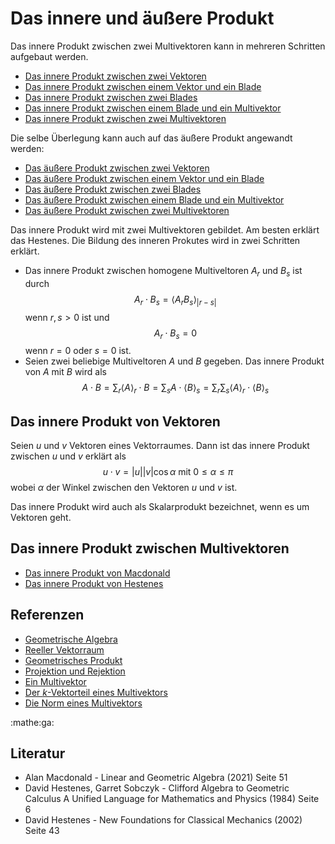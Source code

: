 # Das innere und äußere Produkt

Das innere Produkt zwischen zwei Multivektoren kann in mehreren Schritten
aufgebaut werden.
- [Das innere Produkt zwischen zwei Vektoren](1l7s.md)
- [Das innere Produkt zwischen einem Vektor und ein Blade](ozr9.md)
- [Das innere Produkt zwischen zwei Blades](nl6q.md)
- [Das innere Produkt zwischen einem Blade und ein Multivektor](7bmz.md)
- [Das innere Produkt zwischen zwei Multivektoren](n54e.md)

Die selbe Überlegung kann auch auf das äußere Produkt angewandt werden:
- [Das äußere Produkt zwischen zwei Vektoren](x3ca.md)
- [Das äußere Produkt zwischen einem Vektor und ein Blade](xywt.md)
- [Das äußere Produkt zwischen zwei Blades](llot.md)
- [Das äußere Produkt zwischen einem Blade und ein Multivektor](tmaz.md)
- [Das äußere Produkt zwischen zwei Multivektoren](4aht.md)

Das innere Produkt wird mit zwei Multivektoren gebildet. Am besten erklärt das
Hestenes. Die Bildung des inneren Prokutes wird in zwei Schritten erklärt.
- Das innere Produkt zwischen homogene Multiveltoren $A_r$ und $B_s$ ist durch
  $$A_r\cdot B_s = \langle A_rB_s\rangle_{|r-s|}$$
  wenn $r, s > 0$ ist und
  $$A_r\cdot B_s = 0$$
  wenn $r = 0$ oder $s = 0$ ist.
- Seien zwei beliebige Multiveltoren $A$ und $B$ gegeben. Das innere
  Produkt von $A$ mit $B$ wird als
  $$A\cdot B = \sum_r \langle A\rangle_r\cdot B = \sum_s A \cdot \langle
  B\rangle_s = \sum_r\sum_s\langle A\rangle_r \cdot \langle B\rangle_s$$

## Das innere Produkt von Vektoren

Seien $u$ und $v$ Vektoren eines Vektorraumes. Dann ist das innere Produkt
zwischen $u$ und $v$ erklärt als
$$u\cdot v = |u||v|\cos \alpha \textrm{ mit } 0\leq \alpha\leq \pi$$
wobei $\alpha$ der Winkel zwischen den Vektoren $u$ und $v$ ist.

Das innere Produkt wird auch als Skalarprodukt bezeichnet, wenn es um Vektoren
geht.

## Das innere Produkt zwischen Multivektoren
- [Das innere Produkt von Macdonald](9erq.md)
- [Das innere Produkt von Hestenes](c0kd.md)

## Referenzen
- [Geometrische Algebra](f35d.md)
- [Reeller Vektorraum](3g4f.md)
- [Geometrisches Produkt](81js.md)
- [Projektion und Rejektion](fmjb.md)
- [Ein Multivektor](d1fv.md)
- [Der $k$-Vektorteil eines Multivektors](oagu.md)
- [Die Norm eines Multivektors](deuk.md)

:mathe:ga:

## Literatur
- Alan Macdonald - Linear and Geometric Algebra (2021) Seite 51
- David Hestenes, Garret Sobczyk - Clifford Algebra to Geometric Calculus A
  Unified Language for Mathematics and Physics (1984) Seite 6
- David Hestenes - New Foundations for Classical Mechanics (2002) Seite 43
